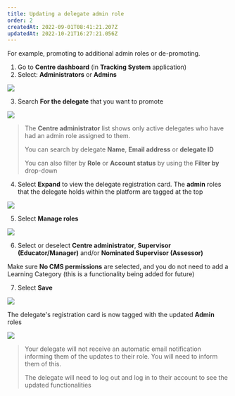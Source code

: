 ```yaml
---
title: Updating a delegate admin role
order: 2
createdAt: 2022-09-01T08:41:21.207Z
updatedAt: 2022-10-21T16:27:21.056Z
---
```

For example, promoting to additional admin roles or de-promoting.

1. Go to **Centre dashboard** (in **Tracking System** application) 
2. Select: **Administrators** or **Admins**​

![](/img/ccm-ca_centre-dashboard_admins.png)

3. Search **For the delegate** that you want to promote​

![](/img/cm-ca_admin-filters.png)

> The **Centre administrator** list shows only active delegates who have had an admin role assigned to them.  ​
>
> You can search by delegate ​**Name**, **Email address** or **delegate ID​**
>
> You can also filter by **Role** or **Account status** by using the **Filter by** drop-down

4. Select **Expand** to view the delegate registration card​. The **admin** roles that the delegate holds within the platform are tagged at the top

![](/img/cm-ca_expand-delegate-registration-card.png)

5. Select **Manage roles​**

![](/img/cm-ca_manage-admin-roles.png)

6. Select or deselect **Centre administrator**, **Supervisor (Educator/Manager)** and/or **Nominated Supervisor (Assessor)**

Make sure **No CMS permissions** are selected, and you do not need to add a Learning Category (this is a functionality being added for future)​

7. Select **Save**​

![](/img/cm-a_updating-delegate-admin-roles.png)

The delegate's registration card is now tagged with the updated **Admin** roles ​

![](/img/cm-ca_with-additional-admin-tags.png)

> Your delegate will not receive an automatic email notification informing them of the updates to their role. You will need to inform them of this.
>
> The delegate will need to log out and log in to their account to see the updated functionalities​​